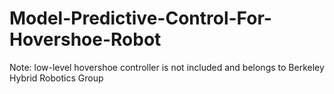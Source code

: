 # Model-Predictive-Control-For-Hovershoe-Robot

Note: low-level hovershoe controller is not included and belongs to Berkeley Hybrid Robotics Group
